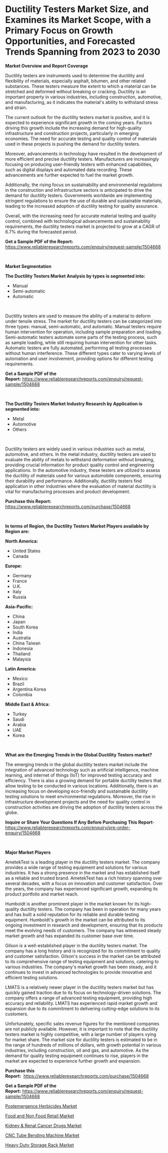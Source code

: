 <p><h1>Ductility Testers Market Size, and Examines its Market Scope, with a Primary Focus on Growth Opportunities, and Forecasted Trends Spanning from 2023 to 2030</h1></p><p><strong>Market Overview and Report Coverage</strong></p>
<p><p>Ductility testers are instruments used to determine the ductility and flexibility of materials, especially asphalt, bitumen, and other related substances. These testers measure the extent to which a material can be stretched and deformed without breaking or cracking. Ductility is an important property in various industries, including construction, automotive, and manufacturing, as it indicates the material's ability to withstand stress and strain.</p><p>The current outlook for the ductility testers market is positive, and it is expected to experience significant growth in the coming years. Factors driving this growth include the increasing demand for high-quality infrastructure and construction projects, particularly in emerging economies. The need for accurate testing and quality control of materials used in these projects is pushing the demand for ductility testers.</p><p>Moreover, advancements in technology have resulted in the development of more efficient and precise ductility testers. Manufacturers are increasingly focusing on producing user-friendly testers with enhanced capabilities, such as digital displays and automated data recording. These advancements are further expected to fuel the market growth.</p><p>Additionally, the rising focus on sustainability and environmental regulations in the construction and infrastructure sectors is anticipated to drive the demand for ductility testers. Governments worldwide are implementing stringent regulations to ensure the use of durable and sustainable materials, leading to the increased adoption of ductility testing for quality assurance.</p><p>Overall, with the increasing need for accurate material testing and quality control, combined with technological advancements and sustainability requirements, the ductility testers market is projected to grow at a CAGR of 6.7% during the forecasted period.</p></p>
<p><strong>Get a Sample PDF of the Report:</strong> <a href="https://www.reliableresearchreports.com/enquiry/request-sample/1504668">https://www.reliableresearchreports.com/enquiry/request-sample/1504668</a></p>
<p>&nbsp;</p>
<p><strong>Market Segmentation</strong></p>
<p><strong>The Ductility Testers Market Analysis by types is segmented into:</strong></p>
<p><ul><li>Manual</li><li>Semi-automatic</li><li>Automatic</li></ul></p>
<p>&nbsp;</p>
<p><p>Ductility testers are used to measure the ability of a material to deform under tensile stress. The market for ductility testers can be categorized into three types: manual, semi-automatic, and automatic. Manual testers require human intervention for operation, including sample preparation and loading. Semi-automatic testers automate some parts of the testing process, such as sample loading, while still requiring human intervention for other tasks. Automatic testers are fully automated, performing all testing processes without human interference. These different types cater to varying levels of automation and user involvement, providing options for different testing requirements.</p></p>
<p><strong>Get a Sample PDF of the Report:</strong>&nbsp;<a href="https://www.reliableresearchreports.com/enquiry/request-sample/1504668">https://www.reliableresearchreports.com/enquiry/request-sample/1504668</a></p>
<p>&nbsp;</p>
<p><strong>The Ductility Testers Market Industry Research by Application is segmented into:</strong></p>
<p><ul><li>Metal</li><li>Automotive</li><li>Others</li></ul></p>
<p>&nbsp;</p>
<p><p>Ductility testers are widely used in various industries such as metal, automotive, and others. In the metal industry, ductility testers are used to evaluate the ability of metals to withstand deformation without breaking, providing crucial information for product quality control and engineering applications. In the automotive industry, these testers are utilized to assess the ductility of materials used for various automobile components, ensuring their durability and performance. Additionally, ductility testers find application in other industries where the evaluation of material ductility is vital for manufacturing processes and product development.</p></p>
<p><strong>Purchase this Report:</strong>&nbsp; <a href="https://www.reliableresearchreports.com/purchase/1504668">https://www.reliableresearchreports.com/purchase/1504668</a></p>
<p>&nbsp;</p>
<p><strong>In terms of Region, the Ductility Testers Market Players available by Region are:</strong></p>
<p>
    <p> <strong> North America: </strong>
        <ul>
            <li>United States</li>
            <li>Canada</li>
        </ul>
        </p> 
    <p> <strong> Europe: </strong>
        <ul>
            <li>Germany</li>
            <li>France</li>
            <li>U.K.</li>
            <li>Italy</li>
            <li>Russia</li>
        </ul>
        </p> 
    <p> <strong> Asia-Pacific: </strong>
        <ul>
            <li>China</li>
            <li>Japan</li>
            <li>South Korea</li>
            <li>India</li>
            <li>Australia</li>
            <li>China Taiwan</li>
            <li>Indonesia</li>
            <li>Thailand</li>
            <li>Malaysia</li>
        </ul>
        </p> 
    <p> <strong> Latin America: </strong>
        <ul>
            <li>Mexico</li>
            <li>Brazil</li>
            <li>Argentina Korea</li>
            <li>Colombia</li>
        </ul>
        </p> 
    <p> <strong> Middle East & Africa: </strong>
        <ul>
            <li>Turkey</li>
            <li>Saudi</li>
            <li>Arabia</li>
            <li>UAE</li>
            <li>Korea</li>
        </ul>
    </p>
    </p>
<p>&nbsp;</p>
<p><strong>What are the Emerging Trends in the Global Ductility Testers market?</strong></p>
<p><p>The emerging trends in the global ductility testers market include the integration of advanced technology such as artificial intelligence, machine learning, and internet of things (IoT) for improved testing accuracy and efficiency. There is also a growing demand for portable ductility testers that allow testing to be conducted in various locations. Additionally, there is an increasing focus on developing eco-friendly and sustainable ductility testing solutions to meet environmental regulations. Moreover, the rise in infrastructure development projects and the need for quality control in construction activities are driving the adoption of ductility testers across the globe.</p></p>
<p><strong>Inquire or Share Your Questions If Any Before Purchasing This Report</strong>- <a href="https://www.reliableresearchreports.com/enquiry/pre-order-enquiry/1504668">https://www.reliableresearchreports.com/enquiry/pre-order-enquiry/1504668</a></p>
<p>&nbsp;</p>
<p><strong>Major Market Players</strong></p>
<p><p>AmetekTest is a leading player in the ductility testers market. The company provides a wide range of testing equipment and solutions for various industries. It has a strong presence in the market and has established itself as a reliable and trusted brand. AmetekTest has a rich history spanning over several decades, with a focus on innovation and customer satisfaction. Over the years, the company has experienced significant growth, expanding its product portfolio and market reach.</p><p>Humboldt is another prominent player in the market known for its high-quality ductility testers. The company has been in operation for many years and has built a solid reputation for its reliable and durable testing equipment. Humboldt's growth in the market can be attributed to its ongoing investment in research and development, ensuring that its products meet the evolving needs of customers. The company has witnessed steady market growth and has expanded its customer base over time.</p><p>Gilson is a well-established player in the ductility testers market. The company has a long history and is recognized for its commitment to quality and customer satisfaction. Gilson's success in the market can be attributed to its comprehensive range of testing equipment and solutions, catering to various industries. The company's market growth has been steady, and it continues to invest in advanced technologies to provide innovative and efficient testing solutions.</p><p>LMATS is a relatively newer player in the ductility testers market but has quickly gained traction due to its focus on technology-driven solutions. The company offers a range of advanced testing equipment, providing high accuracy and reliability. LMATS has experienced rapid market growth and expansion due to its commitment to delivering cutting-edge solutions to its customers.</p><p>Unfortunately, specific sales revenue figures for the mentioned companies are not publicly available. However, it is important to note that the ductility testers market is highly competitive, with a large number of players vying for market share. The market size for ductility testers is estimated to be in the range of hundreds of millions of dollars, with growth potential in various industries, including construction, oil and gas, and automotive. As the demand for quality testing equipment continues to rise, players in the market are expected to experience further growth and expansion.</p></p>
<p><strong>Purchase this Report:</strong>&nbsp;&nbsp;<a href="https://www.reliableresearchreports.com/purchase/1504668">https://www.reliableresearchreports.com/purchase/1504668</a></p>
<p></p>
<p><strong>Get a Sample PDF of the Report:</strong>&nbsp;<a href="https://www.reliableresearchreports.com/enquiry/request-sample/1504668">https://www.reliableresearchreports.com/enquiry/request-sample/1504668</a></p>
<p><p><a href="https://medium.com/@nelljian7548/postemergence-herbicides-market-size-growth-forecast-2023-2030-095771d2413e">Postemergence Herbicides Market</a></p><p><a href="https://github.com/jonneygiverf/Market-Research-Report-List-1/blob/main/food-and-non-food-retail-market.md">Food and Non Food Retail Market</a></p><p><a href="https://github.com/dziulagalemab/Market-Research-Report-List-1/blob/main/kidney-renal-cancer-drugs-market.md">Kidney & Renal Cancer Drugs Market</a></p><p><a href="https://www.linkedin.com/pulse/cnc-tube-bending-machine-market-size-2023-2030-global-thp0e/">CNC Tube Bending Machine Market</a></p><p><a href="https://medium.com/@angelaarnold1941/heavy-duty-storage-rack-market-size-growth-forecast-2023-2030-0be7e94188e2">Heavy Duty Storage Rack Market</a></p></p>